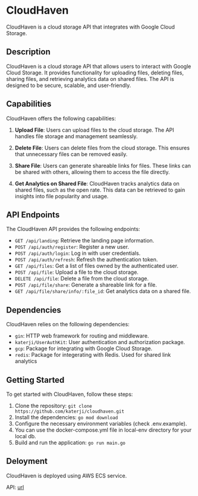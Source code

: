 # CloudHaven

CloudHaven is a cloud storage API that integrates with Google Cloud Storage.

## Description

CloudHaven is a cloud storage API that allows users to interact with Google Cloud Storage. It provides functionality for uploading files, deleting files, sharing files, and retrieving analytics data on shared files. The API is designed to be secure, scalable, and user-friendly.

## Capabilities

CloudHaven offers the following capabilities:

1. **Upload File**: Users can upload files to the cloud storage. The API handles file storage and management seamlessly.

2. **Delete File**: Users can delete files from the cloud storage. This ensures that unnecessary files can be removed easily.

3. **Share File**: Users can generate shareable links for files. These links can be shared with others, allowing them to access the file directly.

4. **Get Analytics on Shared File**: CloudHaven tracks analytics data on shared files, such as the open rate. This data can be retrieved to gain insights into file popularity and usage.

## API Endpoints

The CloudHaven API provides the following endpoints:

- `GET /api/landing`: Retrieve the landing page information.
- `POST /api/auth/register`: Register a new user.
- `POST /api/auth/login`: Log in with user credentials.
- `POST /api/auth/refresh`: Refresh the authentication token.
- `GET /api/files`: Get a list of files owned by the authenticated user.
- `POST /api/file`: Upload a file to the cloud storage.
- `DELETE /api/file`: Delete a file from the cloud storage.
- `POST /api/file/share`: Generate a shareable link for a file.
- `GET /api/file/share/info/:file_id`: Get analytics data on a shared file.

## Dependencies

CloudHaven relies on the following dependencies:

- `gin`: HTTP web framework for routing and middleware.
- `katerji/UserAuthKit`: User authentication and authorization package.
- `gcp`: Package for integrating with Google Cloud Storage.
- `redis`: Package for integerating with Redis. Used for shared link analytics
  
## Getting Started

To get started with CloudHaven, follow these steps:

1. Clone the repository: `git clone https://github.com/katerji/cloudhaven.git`
2. Install the dependencies: `go mod download`
3. Configure the necessary environment variables (check .env.example).
4. You can use the docker-compose.yml file in local-env directory for your local db.
5. Build and run the application: `go run main.go`

## Deloyment

CloudHaven is deployed using AWS ECS service.

API: [url](http://18.202.249.247/api)
